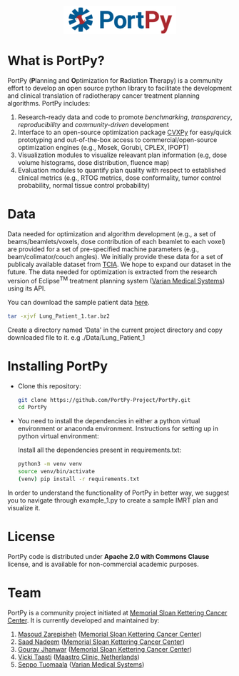 <p align="center">
  <img src="./images/PortPy_logo.jpg" width="50%">
</p>


# What is PortPy?
PortPy (**P**lanning and **O**ptimization for **R**adiation **T**herapy) is a community effort to develop an open source python library to facilitate the development and clinical translation of radiotherapy cancer treatment planning algorithms. PortPy includes:
1. Research-ready data and code to promote *benchmarking*, *transparency*, *reproducibility* and *community-driven* development 
2. Interface to an open-source optimization package [CVXPy](https://www.cvxpy.org/) for easy/quick prototyping and out-of-the-box access to commercial/open-source optimization engines (e.g., Mosek, Gorubi, CPLEX, IPOPT)
3. Visualization modules to visualize releavant plan information (e.g, dose volume histograms, dose distribution, fluence map)
4. Evaluation modules to quantify plan quality with respect to established clinical metrics (e.g., RTOG metrics, dose conformality, tumor control probability, normal tissue control probability)
# Data
Data needed for optimization and algorithm development (e.g., a set of beams/beamlets/voxels, dose contribution of each beamlet to each voxel) are provided for a set of pre-specified machine parameters (e.g., beam/colimator/couch angles). We initially provide these data for a set of publicaly available dataset from [TCIA](https://www.cancerimagingarchive.net/). We hope to expand our dataset in the future. The data needed for optimization is extracted from the research version of Eclipse<sup>TM</sup> treatment planning system ([Varian Medical Systems](https://www.varian.com/)) using its API. 

You can download the sample patient data [here](https://zenodo.org/record/7186561).
```bash
tar -xjvf Lung_Patient_1.tar.bz2
```
Create a directory named 'Data' in the current project directory and copy downloaded file to it. e.g ./Data/Lung_Patient_1


# Installing PortPy

- Clone this repository:
  ```bash
  git clone https://github.com/PortPy-Project/PortPy.git
  cd PortPy
  ```

- You need to install the dependencies in either a python virtual environment or anaconda environment. Instructions for setting up in python virtual environment:

  Install all the dependencies present in requirements.txt:
  ```bash
  python3 -m venv venv
  source venv/bin/activate
  (venv) pip install -r requirements.txt
  ```

In order to understand the functionality of PortPy in better way, we suggest you to navigate through example_1.py to create a sample IMRT plan and visualize it.

# License
PortPy code is distributed under **Apache 2.0 with Commons Clause** license, and is available for non-commercial academic purposes.

# Team
PortPy is a community project initiated at [Memorial Sloan Kettering Cancer Center](https://www.mskcc.org/). It is currently developed and maintained by:
1. [Masoud Zarepisheh](https://masoudzp.github.io/) ([Memorial Sloan Kettering Cancer Center](https://www.mskcc.org/))
2. [Saad Nadeem](https://nadeemlab.org/) ([Memorial Sloan Kettering Cancer Center](https://www.mskcc.org/))
3. [Gourav Jhanwar](https://github.com/gourav3017) ([Memorial Sloan Kettering Cancer Center](https://www.mskcc.org/))
4. [Vicki Taasti](https://scholar.google.com/citations?user=PEPyvewAAAAJ&hl=en) ([Maastro Clinic, Netherlands](https://www.mskcc.org/))
5. [Seppo Tuomaala](https://www.linkedin.com/in/seppo-tuomaala-5b57913/) ([Varian Medical Systems](https://www.varian.com/))

